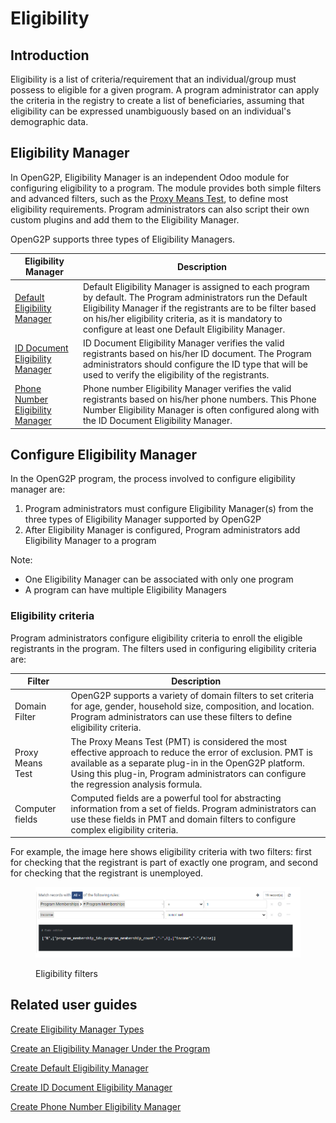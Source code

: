 # Eligibility

## Introduction

Eligibility is a list of criteria/requirement that an individual/group must possess to eligible for a given program. A program administrator can apply the criteria in the registry to create a list of beneficiaries, assuming that eligibility can be expressed unambiguously based on an individual's demographic data.

## Eligibility Manager

In OpenG2P, Eligibility Manager is an independent Odoo module for configuring eligibility to a program. The module provides both simple filters and advanced filters, such as the [Proxy Means Test](proxy-means-test.md), to define most eligibility requirements. Program administrators can also script their own custom plugins and add them to the Eligibility Manager.

OpenG2P supports three types of Eligibility Managers.

| Eligibility Manager                                                                                                                                                                                                                                                                   | Description                                                                                                                                                                                                                                                                              |
| ------------------------------------------------------------------------------------------------------------------------------------------------------------------------------------------------------------------------------------------------------------------------------------- | ---------------------------------------------------------------------------------------------------------------------------------------------------------------------------------------------------------------------------------------------------------------------------------------- |
| [Default Eligibility Manager](https://app.gitbook.com/o/bnTr6Kp4z4CXR4QVIPSa/s/CwMntokukpQZjoCcqMwL/\~/changes/151/guides/user-guides/eligibility-and-program-enrollment/program/create-manager-type/create-eligibility-manager-1/create-default-eligibility-manager)                 | Default Eligibility Manager  is assigned to each program by default. The Program administrators run the Default Eligibility Manager if the registrants are to be filter based on his/her eligibility criteria, as it is mandatory to configure at least one Default Eligibility Manager. |
| [ID Document Eligibility Manager](https://app.gitbook.com/o/bnTr6Kp4z4CXR4QVIPSa/s/CwMntokukpQZjoCcqMwL/\~/changes/151/guides/user-guides/eligibility-and-program-enrollment/program/create-manager-type/create-eligibility-manager-1/copy-of-create-id-document-eligibility-manager) | ID Document Eligibility Manager verifies the valid registrants based on his/her ID document. The Program administrators should configure the ID type that will be used to verify the eligibility of the registrants.                                                                     |
| [Phone Number Eligibility Manager](https://app.gitbook.com/o/bnTr6Kp4z4CXR4QVIPSa/s/CwMntokukpQZjoCcqMwL/\~/changes/151/guides/user-guides/eligibility-and-program-enrollment/program/create-manager-type/create-eligibility-manager-1/create-phone-number-eligibility-manager)       | Phone number Eligibility Manager verifies the valid registrants based on his/her phone numbers. This Phone Number Eligibility Manager is often configured along with the ID Document Eligibility Manager.                                                                                |

## Configure Eligibility Manager

In the OpenG2P program, the process involved to configure eligibility manager are:&#x20;

1. Program administrators must configure Eligibility Manager(s) from the three types of Eligibility Manager supported by OpenG2P
2. After Eligibility Manager is configured, Program administrators add Eligibility Manager to a program

Note:

* One Eligibility Manager can be associated with only one program
* A program can have multiple Eligibility Managers

### Eligibility criteria

Program administrators configure eligibility criteria to enroll the eligible registrants in the program. The filters used in configuring eligibility criteria are:

| Filter           | Description                                                                                                                                                                                                                                                      |
| ---------------- | ---------------------------------------------------------------------------------------------------------------------------------------------------------------------------------------------------------------------------------------------------------------- |
| Domain Filter    | OpenG2P supports a variety of domain filters to set criteria for age, gender, household size, composition, and location. Program administrators can use these filters to define eligibility criteria.                                                            |
| Proxy Means Test | The Proxy Means Test (PMT) is considered the most effective approach to reduce the error of exclusion. PMT is available as a separate plug-in in the OpenG2P platform. Using this plug-in, Program administrators can configure the regression analysis formula. |
| Computer fields  | Computed fields are a powerful tool for abstracting information from a set of fields. Program administrators can use these fields in PMT and domain filters to configure complex eligibility criteria.                                                           |

For example, the image here shows eligibility criteria with two filters: first for checking that the registrant is part of exactly one program, and second for checking that the registrant is unemployed.

<figure><img src="../../../../.gitbook/assets/eligibility-criteria-filters (1).PNG" alt=""><figcaption><p>Eligibility filters</p></figcaption></figure>

## Related user guides

[Create Eligibility Manager Types](../../../../guides/user-guides/eligibility-and-program-enrollment/program/create-manager-type/create-eligibility-manager-1/)

[Create an Eligibility Manager Under the Program](../../../../guides/user-guides/eligibility-and-program-enrollment/program/create-eligibility-manager.md)

[Create Default Eligibility Manager](https://app.gitbook.com/o/bnTr6Kp4z4CXR4QVIPSa/s/CwMntokukpQZjoCcqMwL/\~/changes/151/guides/user-guides/eligibility-and-program-enrollment/program/create-manager-type/create-eligibility-manager-1/create-default-eligibility-manager)

[Create ID Document Eligibility Manager](https://app.gitbook.com/o/bnTr6Kp4z4CXR4QVIPSa/s/CwMntokukpQZjoCcqMwL/\~/changes/151/guides/user-guides/eligibility-and-program-enrollment/program/create-manager-type/create-eligibility-manager-1/copy-of-create-id-document-eligibility-manager)

[Create Phone Number Eligibility Manager](https://app.gitbook.com/o/bnTr6Kp4z4CXR4QVIPSa/s/CwMntokukpQZjoCcqMwL/\~/changes/151/guides/user-guides/eligibility-and-program-enrollment/program/create-manager-type/create-eligibility-manager-1/create-phone-number-eligibility-manager)
